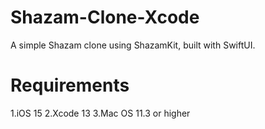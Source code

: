 # Shazam-Clone-Xcode

A simple Shazam clone using ShazamKit, built with SwiftUI.


# Requirements

1.iOS 15
2.Xcode 13
3.Mac OS 11.3 or higher

